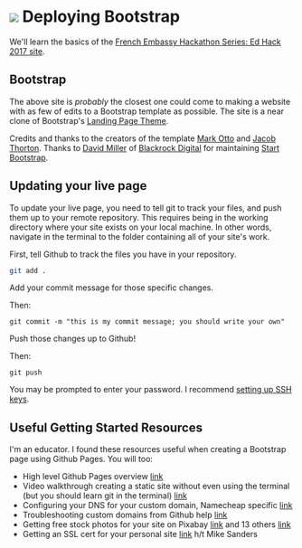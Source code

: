 # ![](https://ga-dash.s3.amazonaws.com/production/assets/logo-9f88ae6c9c3871690e33280fcf557f33.png) Deploying Bootstrap


We'll learn the basics of the [French Embassy Hackathon Series: Ed Hack 2017 site](http://www.frenchedhack.com/). 

## Bootstrap

The above site is _probably_ the closest one could come to making a website with as few of edits to a Bootstrap template as possible. The site is a near clone of Bootstrap's [Landing Page Theme](https://startbootstrap.com/template-overviews/landing-page/).

Credits and thanks to the creators of the template [Mark Otto](https://twitter.com/mdo) and [Jacob Thorton](https://twitter.com/fat). Thanks to [David Miller](http://davidmiller.io/) of [Blackrock Digital](http://blackrockdigital.io/) for maintaining [Start Bootstrap](http://getbootstrap.com/).

## Updating your live page

To update your live page, you need to tell git to track your files, and push them up to your remote repository. This requires being in the working directory where your site exists on your local machine. In other words, navigate in the terminal to the folder containing all of your site's work.

First, tell Github to track the files you have in your repository.

```bash
git add .
```

Add your commit message for those specific changes.

Then:

```
git commit -m "this is my commit message; you should write your own"
```

Push those changes up to Github!

Then:

```
git push
```

You may be prompted to enter your password. I recommend [setting up SSH keys](https://help.github.com/articles/generating-a-new-ssh-key-and-adding-it-to-the-ssh-agent/).




## Useful Getting Started Resources

I'm an educator. I found these resources useful when creating a Bootstrap page using Github Pages. You will too:

- High level Github Pages overview [link](http://jmcglone.com/guides/github-pages/)
- Video walkthrough creating a static site without even using the terminal (but you should learn git in the terminal) [link](http://dougbelshaw.com/blog/2015/01/04/github-pages/)
- Configuring your DNS for your custom domain, Namecheap specific [link](http://abdelraoof.com/blog/2014/09/20/configuring-namecheap-dns-for-github)
- Troubleshooting custom domains from Github help [link](https://help.github.com/articles/troubleshooting-custom-domains/)
- Getting free stock photos for your site on Pixabay [link](https://pixabay.com/) and 13 others [link](https://www.entrepreneur.com/article/238646)
- Getting an SSL cert for your personal site [link](https://hackernoon.com/set-up-ssl-on-github-pages-with-custom-domains-for-free-a576bdf51bc) h/t Mike Sanders